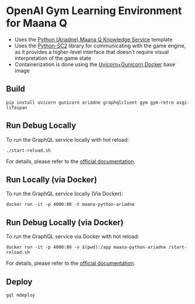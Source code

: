 # OpenAI Gym Learning Environment for Maana Q

- Uses the [Python (Ariadne) Maana Q Knowledge Service](https://github.com/maana-io/q-template-service-python-ariadne) template
- Uses the [Python-SC2](https://github.com/Dentosal/python-sc2) library for communicating with the game engine, as it provides a higher-level interface that doesn't require visual interpretation of the game state
- Containerization is done using the [Uvicorn+Gunicorn Docker](https://github.com/tiangolo/uvicorn-gunicorn-docker) base image

## Build

```
pip install uvicorn gunicorn ariadne graphqlclient gym gym-retro asgi-lifespan
```

## Run Debug Locally

To run the GraphQL service locally with hot reload:

```
./start-reload.sh
```

For details, please refer to the [official documentation](https://github.com/tiangolo/uvicorn-gunicorn-fastapi-docker#development-live-reload).

## Run Locally (via Docker)

To run the GraphQL service locally (Via Docker):

```
docker run -it -p 4000:80 -t maana-python-ariadne
```

## Run Debug Locally (via Docker)

To run the GraphQL service via Docker with hot reload:

```
docker run -it -p 4000:80 -v $(pwd):/app maana-python-ariadne /start-reload.sh
```

For details, please refer to the [official documentation](https://github.com/tiangolo/uvicorn-gunicorn-fastapi-docker#development-live-reload).

## Deploy

```
gql mdeploy
```
